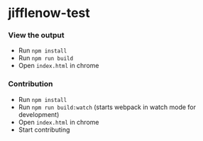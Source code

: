 # jifflenow-test

### View the output
* Run `npm install`
* Run `npm run build`
* Open `index.html` in chrome

### Contribution
* Run `npm install`
* Run `npm run build:watch` (starts webpack in watch mode for development)
* Open `index.html` in chrome
* Start contributing
